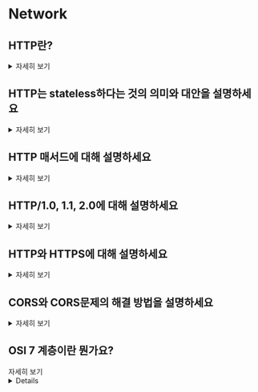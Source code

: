 # Network

## HTTP란?
<details>
<summary>자세히 보기</summary>
HTTP는 HyperText Transfer Protocol의 약자로, 클라이언트와 서버 간 웹 상에서 데이터를 주고받기 위한 애플리케이션 프로토콜입니다. 주로 웹 페이지, 이미지, 동영상 등의 리소스를 교환하는데 사용됩니다.
</details>

## HTTP는 stateless하다는 것의 의미와 대안을 설명하세요
<details>
<summary>자세히 보기</summary>
 서버가 이전 요청에 대한 정보를 저장하지 않기 때문에 각각의 요청이 독립적이라는 의미입니다. 이러한 특성 덕분에 서버의 메모리 사용량이 줄어들고 확장성이 증가합니다. 그러나 상태 정보가 필요한 경우 추가 구현이 필요하며, 이때 쿠키와 세션을 이용하여 클라이언트의 상태 정보를 저장하고 추적할
</details>

## HTTP 매서드에 대해 설명하세요
<details>
<summary>자세히 보기</summary>
 HTTP 매서드는 클라이언트가 서버에 요청을 보낼 때 사용하는 동작 방식입니다.
 GET: 리소스를 요청하는 메소드입니다. 
  POST: 리소스를 전송하는 메소드입니다. 
  PUT: 리소스를 업데이트하는 메소드입니다.
  PATCH: 리소스의 일부분만 수정하는 메소드입니다.
  DELETE: 특정 리소스를 삭제하는 메소드입니다.
</details>

## HTTP/1.0, 1.1, 2.0에 대해 설명하세요
<details>
<summary>자세히 보기</summary>
 HTTP/1.0은 기본 요청-응답 메커니즘을 제공하는 첫 버전입니다. HTTP/1.1은 지속적인 연결과 파이프라이닝 기능이 추가되어 성능이 향상되었고, HTTP/2.0은 다중화와 서버 푸시를 도입하여 웹 성능을 더욱 개선했습니다.
</details>

## HTTP와 HTTPS에 대해 설명하세요
<details>
<summary>자세히 보기</summary>
  HTTP는 도청이 가능하며(TCP/IP) 통신 상대를 확인하지 않아 신뢰성이 떨어집니다. 그래서 등장한 HTTPS는 보안 프로토콜인 SSL을 이용해 데이터를 암호화하고 보안성을 보장합니다. 추가로 검색엔진 최적화에도 도움을 줍니다.
</details>

## CORS와 CORS문제의 해결 방법을 설명하세요
<details>
<summary>자세히 보기</summary>
  CORS(Cross-Origin Resource Sharing)
   CORS는 보안을 위한 정책으로 CORS 문제는 일반적으로 브라우저가 다른 도메인의 리소스에 접근하려 할 때 서버가 적절한 CORS 헤더를 제공하지 않거나 클라이언트가 정책을 따르지 않는 경우에 발생합니다.
   해결방법으로는 서버 측에서 적절한 CORS 헤더를 설정하고, 클라이언트 측에서는 서버의 CORS 정책을 따르도록 구현합니다.
</details>


##  OSI 7 계층이란 뭔가요?
<summary>자세히 보기</summary>
<details>
물데네전세표응
OSI 7 계층은 네트워크 통신을 7개의 계층으로 나누어 설명하는 모델입니다.
물리계층, 데이터 링크 계층, 네트워크 계층, 전송 계층, 세션 계층, 표현 계층, 응용 계층으로 나누어져 있고
각 계층을 서로 다른 기능을 담당하여 데이터를 전달합니다.
현대의 인터넷은 OSI모델이 아니라 TCP/IP모델을 따르고 있고 TCP/IP 모델에선 OSI모델의 세션 계층, 표현 계층, 응용 계층이 응용 계층으로 통합되어 있습니다.
</details>